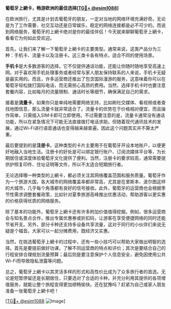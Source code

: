 **葡萄牙上網卡，畅游欧洲的最佳选择[[TG💪+ @esim1088](https://t.me/s/esim1088)]**

在欧洲旅行，尤其是计划去葡萄牙的朋友，一定对当地的网络环境充满好奇。无论是为了工作需要、社交互动还是日常娱乐，稳定的网络连接都是必不可少的。而说到网络服务，葡萄牙的上網卡绝对是你的最佳伴侣！今天就来聊聊葡萄牙上網卡，看看它为何如此受欢迎。

首先，让我们来了解一下葡萄牙上網卡的主要类型。通常来说，这类产品分为三种：手机卡、流量卡以及注册卡。这三类卡各有特点，适合不同的使用场景。

**手机卡**是大多数游客的选择。它不仅提供通话功能，还能让你随时随地享受高速上网。对于喜欢用手机处理事务或者经常与家人朋友保持联系的人来说，手机卡无疑是最实用的。而且，许多运营商还推出了包含国际漫游的服务，这意味着你可以在葡萄牙轻松拨打国际电话，而无需担心高昂的费用。当然，选择手机卡时也要注意套餐内容，比如每月的流量限制、通话时长等细节，确保满足自己的需求。

接着是**流量卡**，如果你只是单纯地需要网络支持，比如刷社交媒体、看视频或者查找地图信息，那么流量卡就非常适合了。流量卡的优势在于价格相对便宜，而且操作简单，只需插入SIM卡即可立即使用。不过需要注意的是，流量卡通常没有通话功能，所以在紧急情况下可能无法直接拨打电话求助。但随着现代通讯技术的发展，通过Wi-Fi进行语音通话也变得越来越普遍，因此这个问题其实并不算太严重。

最后要提到的是**注册卡**。这种类型的卡片主要用于在葡萄牙开设本地账户，以便更好地融入当地生活。注册卡的好处是可以绑定银行账户、订阅流媒体平台等，为长期居住或深度体验葡萄牙文化提供了便利。当然，注册卡的要求较高，通常需要提供护照复印件、住址证明等文件，所以不太适合短期旅行者。

无论选择哪一种类型的上網卡，都必须关注其网络覆盖范围和服务质量。葡萄牙作为一个旅游大国，各大城市的网络覆盖率都非常高，尤其是在里斯本、波尔图这样的大城市，几乎每个角落都有良好的信号接收。此外，葡萄牙的运营商也会根据季节性需求调整套餐政策，比如针对夏季旅游高峰推出优惠活动，帮助游客以更实惠的价格获得优质的网络服务。

除了基本的功能外，葡萄牙上網卡还有许多附加价值值得挖掘。例如，很多运营商会与知名景点合作，推出专属优惠券或折扣码，让游客在享受便捷网络的同时还能节省开支。另外，部分卡种还支持多设备共享流量，这对于同行的小伙伴们来说无疑是个福音。大家可以一起分摊费用，既经济又实惠。

当然，在挑选葡萄牙上網卡的过程中，还有一些小技巧可以帮助大家做出明智的选择。首先是要提前做好功课，了解不同运营商的特点和评价；其次是要结合自己的行程安排合理规划流量预算；最后则是要注意保护个人信息安全，避免因使用公共Wi-Fi而导致隐私泄露等问题。

总之，葡萄牙上網卡以其灵活多样的形式和高性价比成为了众多旅行者的首选。无论是短暂停留还是长期居住，只要选对了合适的卡种，并充分利用其提供的各项增值服务，就能让整个旅程变得更加顺畅愉快。还在犹豫吗？赶紧为自己或家人朋友准备一张葡萄牙上網卡吧！

[[TG💪+ @esim1088](https://t.me/s/esim1088) ![Image](https://i.postimg.cc/4NQfJmqS/Snipaste-2025-05-13-00-14-12.png)]